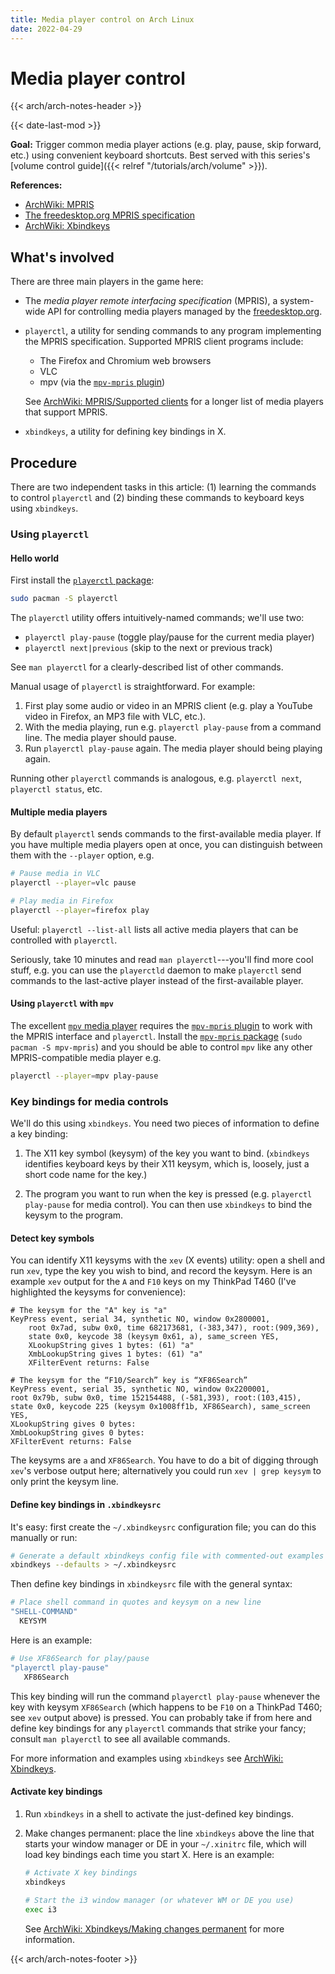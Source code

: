 ```yaml
---
title: Media player control on Arch Linux
date: 2022-04-29
---
```


# Media player control

{{< arch/arch-notes-header >}}

{{< date-last-mod >}}

**Goal:** Trigger common media player actions (e.g. play, pause, skip forward, etc.) using convenient keyboard shortcuts.
Best served with this series's [volume control guide]({{< relref "/tutorials/arch/volume" >}}).

**References:**

- [ArchWiki: MPRIS](https://wiki.archlinux.org/title/MPRIS)
- [The freedesktop.org MPRIS specification](https://specifications.freedesktop.org/mpris-spec/latest/)
- [ArchWiki: Xbindkeys](https://wiki.archlinux.org/title/Xbindkeys)

## What's involved

There are three main players in the game here:

- The *media player remote interfacing specification* (MPRIS), a system-wide API for controlling media players managed by the [freedesktop.org](https://en.wikipedia.org/wiki/Freedesktop.org).

- `playerctl`, a utility for sending commands to any program implementing the MPRIS specification.
  Supported MPRIS client programs include:
  - The Firefox and Chromium web browsers
  - VLC
  - mpv (via the [`mpv-mpris` plugin](https://github.com/hoyon/mpv-mpris))

  See [ArchWiki: MPRIS/Supported clients](https://wiki.archlinux.org/title/MPRIS#Supported_clients) for a longer list of media players that support MPRIS. 

- `xbindkeys`, a utility for defining key bindings in X.

## Procedure

There are two independent tasks in this article: (1) learning the commands to control `playerctl` and (2) binding these commands to keyboard keys using `xbindkeys`.

### Using `playerctl`

#### Hello world

First install the [`playerctl` package](https://archlinux.org/packages/?name=playerctl):

```bash
sudo pacman -S playerctl
```

The `playerctl` utility offers intuitively-named commands; we'll use two:

- `playerctl play-pause` (toggle play/pause for the current media player)
- `playerctl next|previous` (skip to the next or previous track)

See `man playerctl` for a clearly-described list of other commands.

Manual usage of `playerctl` is straightforward.
For example:

1. First play some audio or video in an MPRIS client (e.g. play a YouTube video in Firefox, an MP3 file with VLC, etc.).
1. With the media playing, run e.g. `playerctl play-pause` from a command line.
   The media player should pause.
1. Run `playerctl play-pause` again.
   The media player should being playing again.

Running other `playerctl` commands is analogous, e.g. `playerctl next`, `playerctl status`, etc.

#### Multiple media players

By default `playerctl` sends commands to the first-available media player.
If you have multiple media players open at once, you can distinguish between them with the `--player` option, e.g.

```bash
# Pause media in VLC
playerctl --player=vlc pause

# Play media in Firefox
playerctl --player=firefox play
```

Useful: `playerctl --list-all` lists all active media players that can be controlled with `playerctl`.

Seriously, take 10 minutes and read `man playerctl`---you'll find more cool stuff, e.g. you can use the `playerctld` daemon to make `playerctl` send commands to the last-active player instead of the first-available player.

#### Using `playerctl` with `mpv`

The excellent [`mpv` media player](https://mpv.io/) requires the [`mpv-mpris` plugin](https://github.com/hoyon/mpv-mpris) to work with the MPRIS interface and `playerctl`.
Install the [`mpv-mpris` package](https://archlinux.org/packages/community/x86_64/mpv-mpris/) (`sudo pacman -S mpv-mpris`) and you should be able to control `mpv` like any other MPRIS-compatible media player e.g.

```bash
playerctl --player=mpv play-pause
```

### Key bindings for media controls

We'll do this using `xbindkeys`.
You need two pieces of information to define a key binding:

1. The X11 key symbol (keysym) of the key you want to bind.
   (`xbindkeys` identifies keyboard keys by their X11 keysym, which is, loosely, just a short code name for the key.)

1. The program you want to run when the key is pressed (e.g. `playerctl play-pause` for media control).
   You can then use `xbindkeys` to bind the keysym to the program.

#### Detect key symbols

You can identify X11 keysyms with the `xev` (X events) utility:
open a shell and run `xev`, type the key you wish to bind, and record the keysym.
Here is an example `xev` output for the `A` and `F10` keys on my ThinkPad T460 (I've highlighted the keysyms for convenience):

<div class="highlight"><pre tabindex="0" class="chroma"><code class="language-bash" data-lang="bash"><span class="line"><span class="cl"><span class="c1"># The keysym for the &#34;A&#34; key is &#34;a&#34;</span>
</span></span><span class="line"><span class="cl">KeyPress event, serial 34, synthetic NO, window 0x2800001,
</span></span><span class="line"><span class="cl">    root 0x7ad, subw 0x0, <span class="nb">time</span> 682173681, <span class="o">(</span>-383,347<span class="o">)</span>, root:<span class="o">(</span>909,369<span class="o">)</span>,
</span></span><span class="line"><span class="cl">    state 0x0, keycode <span class="m">38</span> <span class="o">(</span>keysym 0x61, <span class="ga">a</span><span class="o">)</span>, same_screen YES,
</span></span><span class="line"><span class="cl">    XLookupString gives <span class="m">1</span> bytes: <span class="o">(</span>61<span class="o">)</span> <span class="s2">&#34;a&#34;</span>
</span></span><span class="line"><span class="cl">    XmbLookupString gives <span class="m">1</span> bytes: <span class="o">(</span>61<span class="o">)</span> <span class="s2">&#34;a&#34;</span>
</span></span><span class="line"><span class="cl">    XFilterEvent returns: False
</span></span><span class="line"><span class="cl">
</span></span><span class="line"><span class="cl"><span class="c1"># The keysym for the “F10/Search” key is “XF86Search”</span>
</span></span><span class="line"><span class="cl">KeyPress event, serial 35, synthetic NO, window 0x2200001,
</span></span><span class="line"><span class="cl">root 0x79b, subw 0x0, <span class="nb">time</span> 152154488, <span class="o">(</span>-581,393<span class="o">)</span>, root:<span class="o">(</span>103,415<span class="o">)</span>,
</span></span><span class="line"><span class="cl">state 0x0, keycode <span class="m">225</span> <span class="o">(</span>keysym 0x1008ff1b, <span class="ga">XF86Search</span><span class="o">)</span>, same_screen YES,
</span></span><span class="line"><span class="cl">XLookupString gives <span class="m">0</span> bytes:
</span></span><span class="line"><span class="cl">XmbLookupString gives <span class="m">0</span> bytes:
</span></span><span class="line"><span class="cl">XFilterEvent returns: False
</span></span></code></pre></div>

The keysyms are `a` and `XF86Search`.
You have to do a bit of digging through `xev`'s verbose output here; alternatively you could run `xev | grep keysym` to only print the keysym line.

#### Define key bindings in `.xbindkeysrc`

It's easy: first create the `~/.xbindkeysrc` configuration file; you can do this manually or run:

```bash
# Generate a default xbindkeys config file with commented-out examples
xbindkeys --defaults > ~/.xbindkeysrc
```

Then define key bindings in `xbindkeysrc` file with the general syntax:

```bash
# Place shell command in quotes and keysym on a new line
"SHELL-COMMAND"
  KEYSYM
```

Here is an example:

```bash
# Use XF86Search for play/pause
"playerctl play-pause"
   XF86Search
```

This key binding will run the command `playerctl play-pause` whenever the key with keysym `XF86Search` (which happens to be `F10` on a ThinkPad T460; see `xev` output above)  is pressed.
You can probably take if from here and define key bindings for any `playerctl` commands that strike your fancy; consult `man playerctl` to see all available commands.

For more information and examples using `xbindkeys` see [ArchWiki: Xbindkeys](https://wiki.archlinux.org/title/Xbindkeys).

#### Activate key bindings

1. Run `xbindkeys` in a shell to activate the just-defined key bindings.

1. Make changes permanent: place the line `xbindkeys` above the line that starts your window manager or DE in your `~/.xinitrc` file, which will load key bindings each time you start X.
   Here is an example:

   ```bash
   # Activate X key bindings
   xbindkeys
 
   # Start the i3 window manager (or whatever WM or DE you use)
   exec i3
   ```
   See [ArchWiki: Xbindkeys/Making changes permanent](https://wiki.archlinux.org/title/Xbindkeys#Making_changes_permanent) for more information.

{{< arch/arch-notes-footer >}}
